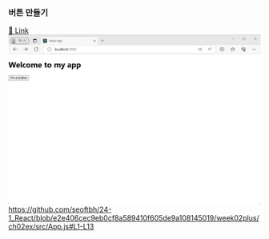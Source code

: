 ### 버튼 만들기
[🔗 Link
](https://seoftbh.github.io/24-1_React/week02plus/ch02ex/build/)
[![react-button](./md/react-button.png)](https://seoftbh.github.io/24-1_React/week02plus/ch02ex/build/)
https://github.com/seoftbh/24-1_React/blob/e2e406cec9eb0cf8a589410f605de9a108145019/week02plus/ch02ex/src/App.js#L1-L13
